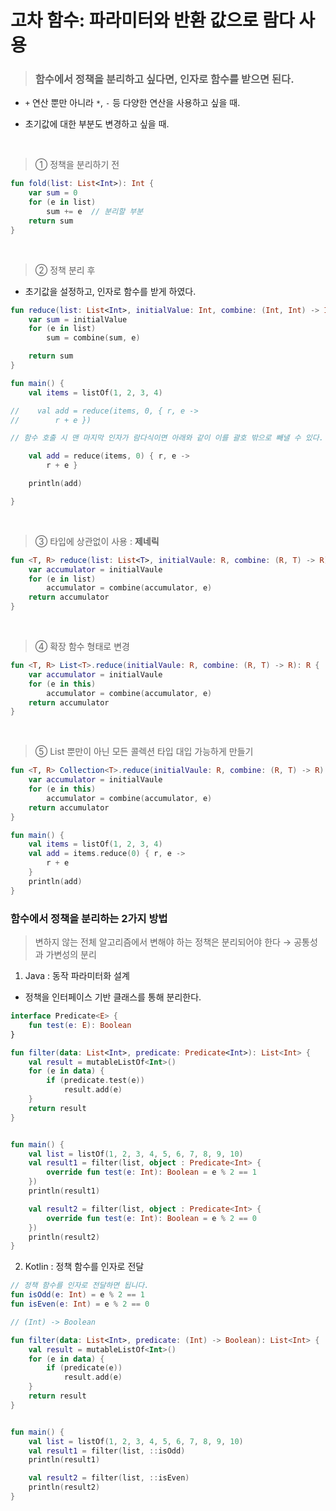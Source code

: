 # 고차 함수: 파라미터와 반환 값으로 람다 사용

> ### 함수에서 정책을 분리하고 싶다면, 인자로 함수를 받으면 된다.

- `+` 연산 뿐만 아니라 `*`, `-` 등 다양한 연산을 사용하고 싶을 때.

- 초기값에 대한 부분도 변경하고 싶을 때.

<br>

> ① 정책을 분리하기 전

```kotlin
fun fold(list: List<Int>): Int {
    var sum = 0
    for (e in list)
        sum += e  // 분리할 부분
    return sum
}
```

<br>

> ② 정책 분리 후

- 초기값을 설정하고, 인자로 함수를 받게 하였다.

```kotlin
fun reduce(list: List<Int>, initialValue: Int, combine: (Int, Int) -> Int): Int {
    var sum = initialValue
    for (e in list)
        sum = combine(sum, e)

    return sum
}
```

```kotlin
fun main() {
    val items = listOf(1, 2, 3, 4)

//    val add = reduce(items, 0, { r, e ->
//        r + e })

// 함수 호출 시 맨 마지막 인자가 람다식이면 아래와 같이 이를 괄호 밖으로 빼낼 수 있다.

    val add = reduce(items, 0) { r, e ->
        r + e }

    println(add)

}
```

<br>

> ③ 타입에 상관없이 사용 : **제네릭**


```kotlin
fun <T, R> reduce(list: List<T>, initialVaule: R, combine: (R, T) -> R): R {
    var accumulator = initialVaule
    for (e in list)
        accumulator = combine(accumulator, e)
    return accumulator
}
```

<br>

> ④ 확장 함수 형태로 변경

```kotlin
fun <T, R> List<T>.reduce(initialVaule: R, combine: (R, T) -> R): R {
    var accumulator = initialVaule
    for (e in this)
        accumulator = combine(accumulator, e)
    return accumulator
}
```

<br>

> ⑤ List 뿐만이 아닌 모든 콜렉션 타입 대입 가능하게 만들기

```kotlin
fun <T, R> Collection<T>.reduce(initialVaule: R, combine: (R, T) -> R): R {
    var accumulator = initialVaule
    for (e in this)
        accumulator = combine(accumulator, e)
    return accumulator
}
```

```kotlin
fun main() {
    val items = listOf(1, 2, 3, 4)
    val add = items.reduce(0) { r, e ->
        r + e
    }
    println(add)
}
```

### 함수에서 정책을 분리하는 2가지 방법

> 변하지 않는 전체 알고리즘에서 변해야 하는 정책은 분리되어야 한다 → 공통성과 가변성의 분리
  
1) Java : 동작 파라미터화 설계

- 정책을 인터페이스 기반 클래스를 통해 분리한다.

```kotlin
interface Predicate<E> {
    fun test(e: E): Boolean
}

fun filter(data: List<Int>, predicate: Predicate<Int>): List<Int> {
    val result = mutableListOf<Int>()
    for (e in data) {
        if (predicate.test(e))
            result.add(e)
    }
    return result
}


fun main() {
    val list = listOf(1, 2, 3, 4, 5, 6, 7, 8, 9, 10)
    val result1 = filter(list, object : Predicate<Int> {
        override fun test(e: Int): Boolean = e % 2 == 1
    })
    println(result1)

    val result2 = filter(list, object : Predicate<Int> {
        override fun test(e: Int): Boolean = e % 2 == 0
    })
    println(result2)
}
```
    
2) Kotlin : 정책 함수를 인자로 전달

```kotlin
// 정책 함수를 인자로 전달하면 됩니다.
fun isOdd(e: Int) = e % 2 == 1
fun isEven(e: Int) = e % 2 == 0

// (Int) -> Boolean

fun filter(data: List<Int>, predicate: (Int) -> Boolean): List<Int> {
    val result = mutableListOf<Int>()
    for (e in data) {
        if (predicate(e))
            result.add(e)
    }
    return result
}


fun main() {
    val list = listOf(1, 2, 3, 4, 5, 6, 7, 8, 9, 10)
    val result1 = filter(list, ::isOdd)
    println(result1)

    val result2 = filter(list, ::isEven)
    println(result2)
}
```